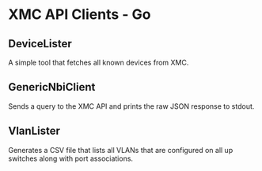 # XMC API Clients - Go

## DeviceLister

A simple tool that fetches all known devices from XMC.

## GenericNbiClient

Sends a query to the XMC API and prints the raw JSON response to stdout.

## VlanLister

Generates a CSV file that lists all VLANs that are configured on all up switches along with port associations.
